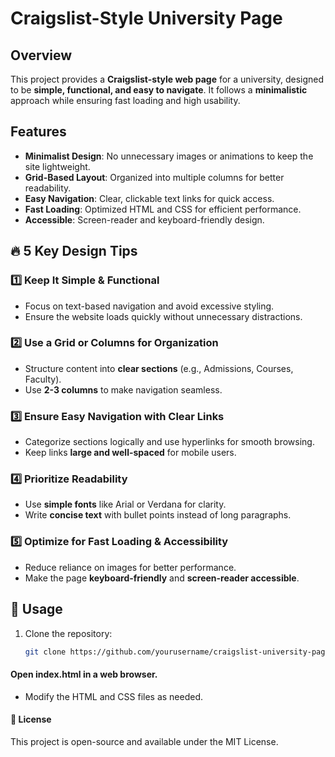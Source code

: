 # Craigslist-Style University Page

## Overview
This project provides a **Craigslist-style web page** for a university, designed to be **simple, functional, and easy to navigate**. It follows a **minimalistic** approach while ensuring fast loading and high usability.

## Features
- **Minimalist Design**: No unnecessary images or animations to keep the site lightweight.  
- **Grid-Based Layout**: Organized into multiple columns for better readability.  
- **Easy Navigation**: Clear, clickable text links for quick access.  
- **Fast Loading**: Optimized HTML and CSS for efficient performance.  
- **Accessible**: Screen-reader and keyboard-friendly design.  

## 🔥 5 Key Design Tips  

### 1️⃣ Keep It Simple & Functional
- Focus on text-based navigation and avoid excessive styling.  
- Ensure the website loads quickly without unnecessary distractions.  

### 2️⃣ Use a Grid or Columns for Organization
- Structure content into **clear sections** (e.g., Admissions, Courses, Faculty).  
- Use **2-3 columns** to make navigation seamless.  

### 3️⃣ Ensure Easy Navigation with Clear Links  
- Categorize sections logically and use hyperlinks for smooth browsing.  
- Keep links **large and well-spaced** for mobile users.  

### 4️⃣ Prioritize Readability  
- Use **simple fonts** like Arial or Verdana for clarity.  
- Write **concise text** with bullet points instead of long paragraphs.  

### 5️⃣ Optimize for Fast Loading & Accessibility  
- Reduce reliance on images for better performance.  
- Make the page **keyboard-friendly** and **screen-reader accessible**.  

## 🚀 Usage  
1. Clone the repository:  
   ```bash
   git clone https://github.com/yourusername/craigslist-university-page.git

#### Open index.html in a web browser.
- Modify the HTML and CSS files as needed.
#### 📜 License
This project is open-source and available under the MIT License.
